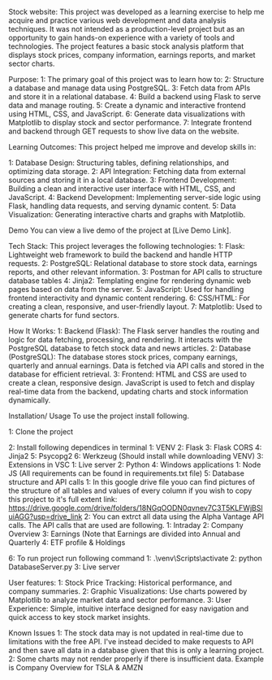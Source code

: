 Stock website:
This project was developed as a learning exercise to help me acquire and practice various web development and data analysis techniques. It was not intended as a production-level project but as an opportunity to gain hands-on experience with a variety of tools and technologies. The project features a basic stock analysis platform that displays stock prices, company information, earnings reports, and market sector charts.

Purpose:
   1: The primary goal of this project was to learn how to:
   2: Structure a database and manage data using PostgreSQL.
   3: Fetch data from APIs and store it in a relational database.
   4: Build a backend using Flask to serve data and manage routing.
   5: Create a dynamic and interactive frontend using HTML, CSS, and JavaScript.
   6: Generate data visualizations with Matplotlib to display stock and sector performance.
   7: Integrate frontend and backend through GET requests to show live data on the website.
   
Learning Outcomes:
This project helped me improve and develop skills in:

   1: Database Design: Structuring tables, defining relationships, and optimizing data storage.
   2: API Integration: Fetching data from external sources and storing it in a local database.
   3: Frontend Development: Building a clean and interactive user interface with HTML, CSS, and JavaScript.
   4: Backend Development: Implementing server-side logic using Flask, handling data requests, and serving dynamic content.
   5: Data Visualization: Generating interactive charts and graphs with Matplotlib.

Demo
You can view a live demo of the project at [Live Demo Link].

Tech Stack:
This project leverages the following technologies:
   1: Flask: Lightweight web framework to build the backend and handle HTTP requests.
   2: PostgreSQL: Relational database to store stock data, earnings reports, and other relevant information.
   3: Postman for API calls to structure database tables
   4: Jinja2: Templating engine for rendering dynamic web pages based on data from the server.
   5: JavaScript: Used for handling frontend interactivity and dynamic content rendering.
   6: CSS/HTML: For creating a clean, responsive, and user-friendly layout.
   7: Matplotlib: Used to generate charts for fund sectors.

How It Works:
   1: Backend (Flask): The Flask server handles the routing and logic for data fetching, processing, and rendering. It interacts with the PostgreSQL database to 
     fetch stock data and news articles.
   2: Database (PostgreSQL): The database stores stock prices, company earnings, quarterly and annual earnings. Data is fetched via API calls and stored in the database for 
     efficient retrieval. 
   3: Frontend: HTML and CSS are used to create a clean, responsive design. JavaScript is used to fetch and display real-time data from the backend, updating charts and stock information dynamically.


Installation/ Usage 
To use the project install following. 

1: Clone the project

2: Install following dependices in terminal
   1: VENV
   2: Flask
   3: Flask CORS
   4: Jinja2
   5: Psycopg2
   6: Werkzeug (Should install while downloading VENV)
3: Extensions in VSC
   1: Live server
   2: Python 
4: Windows applications
   1: Node JS
(All requirements can be found in requirements.txt file)
5: Database structure and API calls
   1: In this google drive file youo can find pictures of the structure of all tables and values of every column if you wish to copy this project to it's full extent
   link: https://drive.google.com/drive/folders/18NGqOODN0qvnev7C3T5KLFWjBSluiAGG?usp=drive_link
   2: You can extrct all data using the Alpha Vantage API calls. The API calls that are used are following.
      1: Intraday
      2: Company Overview
      3: Earnings (Note that Earnings are divided into Annual and Quarterly
      4: ETF profile & Holdings
   

6: To run project run following command
   1: .\venv\Scripts\activate
   2: python DatabaseServer.py
   3: Live server 

User features:
   1: Stock Price Tracking: Historical performance, and company summaries.
   2: Graphic Visualizations: Use charts powered by Matplotlib to analyze market data and sector performance.
   3: User Experience: Simple, intuitive interface designed for easy navigation and quick access to key stock market insights.

Known Issues
   1: The stock data may is not updated in real-time due to limitations with the free API. I've instead decided to make requests to API and then save all data in 
   a database given that this is only a learning project. 
   2: Some charts may not render properly if there is insufficient data. Example is Company Overview for TSLA & AMZN

   

   



   
